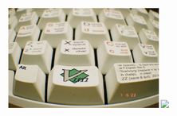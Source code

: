 <img src="assets/images/vim.JPG" width="60%">
<img src="./node_modules/super-tiny-icons/images/svg/github.svg" />
